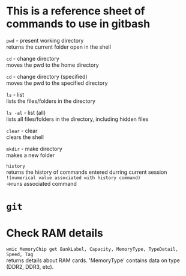 # This is a reference sheet of commands to use in gitbash

`pwd` - present working directory <br>
returns the current folder open in the shell

`cd` - change directory <br>
moves the pwd to the home directory

`cd` - change directory (specified) <br>
moves the pwd to the specified directory

`ls` - list <br>
lists the files/folders in the directory

`ls -al` - list (all) <br>
lists all files/folders in the directory, including hidden files

`clear` - clear <br>
clears the shell

`mkdir` - make directory <br>
makes a new folder

`history` <br>
returns the history of commands entered durring current session <br>
`!(numerical value associated with history command)` <br>
->runs associated command

# `git` 

# Check RAM details
`wmic MemoryChip get BankLabel, Capacity, MemoryType, TypeDetail, Speed, Tag`<br>
returns details about RAM cards. 'MemoryType' contains data on type (DDR2, DDR3, etc).